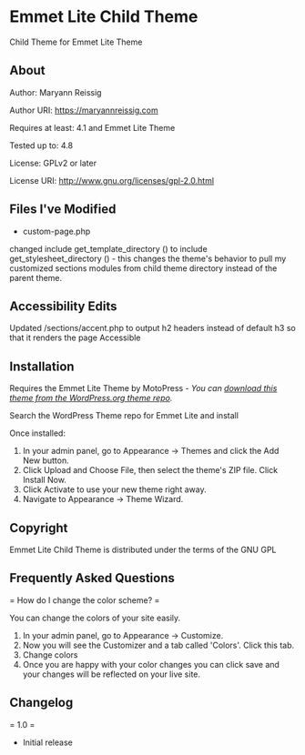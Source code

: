 # Emmet Lite Child Theme
Child Theme for Emmet Lite Theme

## About

Author: Maryann Reissig

Author URI: https://maryannreissig.com

Requires at least: 4.1 and Emmet Lite Theme

Tested up to: 4.8

License: GPLv2 or later

License URI: http://www.gnu.org/licenses/gpl-2.0.html

## Files I've Modified

* custom-page.php

changed include get_template_directory () to include get_stylesheet_directory () - this changes the theme's behavior to pull 
my customized sections modules from child theme directory instead of the parent theme.

## Accessibility Edits

Updated /sections/accent.php to output h2 headers instead of default h3 so that it renders the page Accessible

## Installation

Requires the Emmet Lite Theme by MotoPress - *You can [download this theme from the WordPress.org theme repo](https://wordpress.org/themes/emmet-lite/).*

Search the WordPress Theme repo for Emmet Lite and install

Once installed:

1. In your admin panel, go to Appearance -> Themes and click the Add New button.
2. Click Upload and Choose File, then select the theme's ZIP file. Click Install Now.
3. Click Activate to use your new theme right away.
4. Navigate to Appearance -> Theme Wizard.

## Copyright

Emmet Lite Child Theme is distributed under the terms of the GNU GPL

## Frequently Asked Questions

= How do I change the color scheme? =

You can change the colors of your site easily.

1. In your admin panel, go to Appearance -> Customize.
2. Now you will see the Customizer and a tab called 'Colors'. Click this tab.
3. Change colors
4. Once you are happy with your color changes you can click save and your changes will be reflected on your live site.


## Changelog

= 1.0 =

* Initial release
